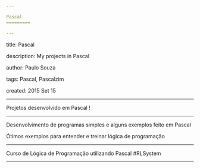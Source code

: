 ```yaml
---

Pascal
=========

---
```

title: Pascal

description: My projects in Pascal

author: Paulo Souza

tags: Pascal, Pascalzim

created:  2015 Set 15

---

Projetos desenvolvido em Pascal !

---


Desenvolvimento de programas simples e alguns exemplos feito em Pascal

Ótimos exemplos para entender e treinar lógica de programação

---

Curso de Lógica de Programação utilizando Pascal #RLSystem

---

